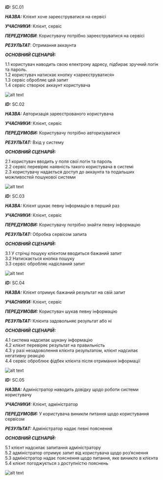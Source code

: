 
***ID:*** SС.01
    
***НАЗВА:*** Клієнт хоче зареєструватися на сервісі

***УЧАСНИКИ:*** Клієнт, сервіс

***ПЕРЕДУМОВИ***: Користувачу потрібно зареєструватися на сервісі

***РЕЗУЛЬТАТ***: Отримання аккаунта

***ОСНОВНИЙ СЦЕНАРІЙ:***

   1.1 користувач наводить свою електрону адресу, підбирає зручний логін та пароль.  
   1.2 користувач натискає кнопку «зареєструватися»  
   1.3 сервіс обробляє цей запит  
   1.4 сервіс створює аккаунт користувача

![alt text](http://www.plantuml.com/plantuml/pmg/RP4xJiD068Hxds8bMkG3a2QSWXe9IqI2yCYcS-67H9eeQQmKTDGqTeWLivQDb1FCt8XP9qM4A5py_yxZs_LuPczVxVpn8OZnZfOR5kYOnS6m3wxEbmOTIcpHOuU66PU6gH-vCgZHwdFQ9Zhlc1j9Tnfgfiml3NwuaQsICK79mc3FX3aNocpmRMJlyILDPvYXb5ug7zLo6OQZVq0aQzJlZcbEgrucf-R39_Q3ksQXzimNYVFauFhGAZ2-k9xQoSiykhcVs2Z6XzG9jgf8OxMTZKR1rS1I2M6jDhxfhc9MYohr5A4P_V7utk5j4guyNob2ZveV-Pq_6MYo4zi2fK-PsQVdO1nDx_ml-GK0)

***ID:*** SС.02
    
***НАЗВА:*** Авторизація зареєстрованого користувача

***УЧАСНИКИ:*** Клієнт, сервіс

***ПЕРЕДУМОВИ:*** Користувачу потрібно авторизуватися

***РЕЗУЛЬТАТ:*** Вхід у систему

***ОСНОВНИЙ СЦЕНАРІЙ:***
 
   2.1 користувач вводить у поля свої логін та пароль  
   2.2 сервіс перевіряє наявність такого користувача в системі  
   2.3 користувачу надається доступ до аккаунта та подальших можливостей пошукової системи

![alt text](http://www.plantuml.com/plantuml/pmg/NL6xIiDW5Dx_fpZWxWFOfJw5is30WjPBq-qVSa7iKCWI8hWvkuHeDJPD0ds2Szx8xvoq42L3ScxVBTD5UFaOBczldETNRgIGd5j9lBE-EnitYIiy7NzoBOciILBY7dKZ6Kci8taXnmrQ7r9mIv9mgIkbHBQsfib_n1R317WnR_6L4rujTdlU0dt_pjzsl95SOd16aeBcS27PlfauVt8-3sSFo-3YUXO6dj-m7745XjY3R5Ig4YqsLaQIAPtoPy1iTMDm1T5G0G_SgPmE9xND1kvdzLIfOUi2RYV5gJdxGmPa90LFYgfg2MLt0Egj86DIuwcc0U1ZOXfogOd92ZHFn3kqlX1jRJ4Fl3-sAIjSgzuX_x4khbNN8hoxTzDWVgL_-HS0)

***ID:*** SС.03
    
***НАЗВА:*** Клієнт шукає певну інформацію в перший раз

***УЧАСНИКИ:*** Клієнт, сервіс

***ПЕРЕДУМОВИ:*** Користувачу потрібно знайти певну інформацію

***РЕЗУЛЬТАТ:*** Обробка сервісом запита

***ОСНОВНИЙ СЦЕНАРІЙ:***
 
   3.1 У стрічці пошуку клієнтом вводиться бажаний запит  
   3.2 Натискається кнопка пошуку  
   3.3 сервіс обробляє надісланий запит

![alt text](http://www.plantuml.com/plantuml/pmg/RL0x3e905EmvnIRs7a0RF8MrYIIIAFwWsqAWqCB4XbZOUGCWg0W1hZ3lHWxQ43MRtNqpytPcTysjEzcutc9kQ5nGobaYL19euyqRWowf95JYIo0xCdiKX6XGoq723qWvQcJ8sNDKI13ZpbaXnrFXmR9fjVxmovSTiGIKV1Ii8iMjebFpay6ZkZToN7ljMUEPxLeQLznaXvHclgPl1ofQ90HS6NPgVHc4hDLG_hkO6lBTovLXMiwq_PCN)

***ID:*** SС.04
    
***НАЗВА:*** Клієнт отримує бажаний результат на свій запит

***УЧАСНИКИ:*** Клієнт, сервіс

***ПЕРЕДУМОВИ:*** Користувач шукав певну інформацію

***РЕЗУЛЬТАТ:*** Клієнта задовольняє результат або ні

***ОСНОВНИЙ СЦЕНАРІЙ:***

   4.1 система надсилає шукану інформацію  
   4.2 клієнт перевіряє результат на правильність  
   4.3 у разі незадоволення клієнта результатом, клієнт надсилає негативну реакцію  
   4.4 сервіс оброблює фідбек клієнта після отримання інформації

![alt text](http://www.plantuml.com/plantuml/pmg/PL4xJiD04ErzYfLe4GS8JJW5DHAMY0JXaqstXVCHeh2I9d91XxZ04cB5ycTpXJStuiqMA8aRMpFpPjvdXnDxzsQdJu-9mnSgcSaS9LfubyH9CZXj6tJmsCaC5HfusHZva0LgDZjP62duMo98fc1vbq9ML-OwSHStOpjwdQQt3oEREdoYuMX3yDoHugWqEA3aUeajMvcibKBBFMaQoId4AwfJBGTEFBQgHN9k5ofKScKSuDl4wLuAHVE02aSWF51woLudQqFf_zmysQSYkhqyWVKpYFT_8xhY_PY47lAeZp8u3xWNRS0Fr_WbrqfzBvddZcM9-bmelTCjMxGGQ3eZSwkleAwKRcAVNv9XEhxNn_q3)

***ID:*** SС.05
    
***НАЗВА:*** Адміністратор наводить довідку щодо роботи системи користувачу

***УЧАСНИКИ:*** Клієнт, адміністратор

***ПЕРЕДУМОВИ:*** У користувача виникли питання щодо користування сервісом

***РЕЗУЛЬТАТ:*** Адміністратор надає певні пояснення

***ОСНОВНИЙ СЦЕНАРІЙ:***

   5.1 клієнт надсилає запитання адміністратору  
   5.2 адміністратор отримує запит від користувача щодо роз‘яснення  
   5.3 адміністратор надає пояснення щодо питання, яке виникло в клієнта  
   5.4 клієнт погоджується з доступністю пояснень

![alt text](http://www.plantuml.com/plantuml/pmg/VL4xJiD05Ept54-YHHm0cd0AQYGi4Gd29vjk2ySkKAG8KqGMuXIMIR2LiFOLvbs1ap3he80ZXS9hxRnvE_Fc3SRsyj5ERc-Cmniscki2NXDdEjoS_WK57WMMEaMD3GfT22e2BMfD-FVaP18O-DISbrodccXCPe96OqrFvCoue_EH7JvCeelheOqSNWxH7SKF5eL7kDOifpqZWf8DIy4wy8Y4lXGbEvzGYCxGyD56M6jGVSMlcd4WZzNMVx3uhsuNmNRubaYl-VVrVYZ7eXdzhEYDZZs_DGCagmmsT_cYw0Bgxs5l0zJ4UoVo4GQdjpaTClPAWl3FjEtE-VEUJPq7ZR6zkpU3Q7GL5lyD)
